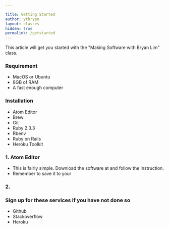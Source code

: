 ```yaml
---

title: Getting Started
author: ytbryan
layout: classes
hidden: true
permalink: /getstarted
---
```


This article will get you started with the "Making Software with Bryan Lim" class.

### Requirement

- MacOS or Ubuntu
- 8GB of RAM
- A fast enough computer

### Installation

- Atom Editor
- Brew
- Git
- Ruby 2.3.3
- Rbenv
- Ruby on Rails
- Heroku Toolkit


### 1. Atom Editor

- This is fairly simple. Download the software at and follow the instruction.
- Remember to save it to your

### 2.


### Sign up for these services if you have not done so

- Github
- Stackoverflow
- Heroku
